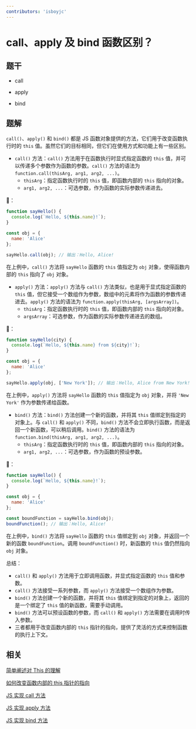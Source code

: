 ```yaml
---
contributors: 'isboyjc'
---
```


# call、apply 及 bind 函数区别？


## 题干

- call

- apply

- bind



## 题解

<!-- ::: details 点我查看题解 -->

`call()`、`apply()` 和 `bind()` 都是 JS 函数对象提供的方法，它们用于改变函数执行时的 `this` 值。虽然它们的目标相同，但它们在使用方式和功能上有一些区别。

- `call()` 方法：`call()` 方法用于在函数执行时显式指定函数的 `this` 值，并可以传递多个参数作为函数的参数。`call()` 方法的语法为 `function.call(thisArg, arg1, arg2, ...)`。
  - `thisArg`：指定函数执行时的 `this` 值，即函数内部的 `this` 指向的对象。
  - `arg1, arg2, ...`：可选参数，作为函数的实际参数传递进去。

🌰：

```javascript
function sayHello() {
  console.log(`Hello, ${this.name}!`);
}

const obj = {
  name: 'Alice'
};

sayHello.call(obj); // 输出：Hello, Alice!
```

在上例中，`call()` 方法将 `sayHello` 函数的 `this` 值指定为 `obj` 对象，使得函数内部的 `this` 指向了 `obj` 对象。



- `apply()` 方法：`apply()` 方法与 `call()` 方法类似，也是用于显式指定函数的 `this` 值，但它接受一个数组作为参数，数组中的元素将作为函数的参数传递进去。`apply()` 方法的语法为 `function.apply(thisArg, [argsArray])`。
  - `thisArg`：指定函数执行时的 `this` 值，即函数内部的 `this` 指向的对象。
  - `argsArray`：可选参数，作为函数的实际参数传递进去的数组。

🌰：

```javascript
function sayHello(city) {
  console.log(`Hello, ${this.name} from ${city}!`);
}

const obj = {
  name: 'Alice'
};

sayHello.apply(obj, ['New York']); // 输出：Hello, Alice from New York!
```

在上例中，`apply()` 方法将 `sayHello` 函数的 `this` 值指定为 `obj` 对象，并将 `'New York'` 作为参数传递给函数。



- `bind()` 方法：`bind()` 方法创建一个新的函数，并将其 `this` 值绑定到指定的对象上。与 `call()` 和 `apply()` 不同，`bind()` 方法不会立即执行函数，而是返回一个新函数，可以稍后调用。`bind()` 方法的语法为 `function.bind(thisArg, arg1, arg2, ...)`。
  - `thisArg`：指定函数执行时的 `this` 值，即函数内部的 `this` 指向的对象。
  - `arg1, arg2, ...`：可选参数，作为函数的预设参数。

🌰：

```javascript
function sayHello() {
  console.log(`Hello, ${this.name}!`);
}

const obj = {
  name: 'Alice'
};

const boundFunction = sayHello.bind(obj);
boundFunction(); // 输出：Hello, Alice!
```

在上例中，`bind()` 方法将 `sayHello` 函数的 `this` 值绑定到 `obj` 对象，并返回一个新的函数 `boundFunction`。调用 `boundFunction()` 时，新函数的 `this` 值仍然指向 `obj` 对象。


总结：

- `call()` 和 `apply()` 方法用于立即调用函数，并显式指定函数的 `this` 值和参数。
- `call()` 方法接受一系列参数，而 `apply()` 方法接受一个数组作为参数。
- `bind()` 方法创建一个新的函数，并将其 `this` 值绑定到指定的对象上，返回的是一个绑定了 `this` 值的新函数，需要手动调用。
- `bind()` 方法可以预设函数的参数，而 `call()` 和 `apply()` 方法需要在调用时传入参数。
- 三者都用于改变函数内部的 `this` 指针的指向，提供了灵活的方式来控制函数的执行上下文。

<!-- ::: -->

## 相关

[简单阐述对 This 的理解](./080010_this.md)

[如何改变函数内部的 this 指针的指向](./080020_update_function_this.md)

[JS 实现 call 方法](../../write/0100_js_write_call.md)

[JS 实现 apply 方法](../../write/0120_js_write_apply.md)

[JS 实现 bind 方法](../../write/0110_js_write_bind.md)

